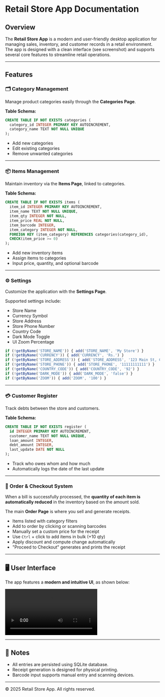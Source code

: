 # Retail Store App Documentation

## Overview

The **Retail Store App** is a modern and user-friendly desktop application for managing sales, inventory, and customer records in a retail environment. The app is designed with a clean interface (see screenshot) and supports several core features to streamline retail operations.

---

## Features

### 🗂️ Category Management

Manage product categories easily through the **Categories Page**.

**Table Schema:**
```sql
CREATE TABLE IF NOT EXISTS categories (
  category_id INTEGER PRIMARY KEY AUTOINCREMENT,
  category_name TEXT NOT NULL UNIQUE
);
```

- Add new categories
- Edit existing categories
- Remove unwanted categories

---

### 📦 Items Management

Maintain inventory via the **Items Page**, linked to categories.

**Table Schema:**
```sql
CREATE TABLE IF NOT EXISTS items (
  item_id INTEGER PRIMARY KEY AUTOINCREMENT,
  item_name TEXT NOT NULL UNIQUE,
  item_qty INTEGER NOT NULL,
  item_price REAL NOT NULL,
  item_barcode INTEGER,
  item_category INTEGER NOT NULL,
  FOREIGN KEY (item_category) REFERENCES categories(category_id),
  CHECK(item_price >= 0)
);
```

- Add new inventory items
- Assign items to categories
- Input price, quantity, and optional barcode

---

### ⚙️ Settings

Customize the application with the **Settings Page**.

Supported settings include:
- Store Name
- Currency Symbol
- Store Address
- Store Phone Number
- Country Code
- Dark Mode Toggle
- UI Zoom Percentage

```js
if (!getByName('STORE_NAME')) { add('STORE_NAME', 'My Store') }
if (!getByName('CURRENCY')) { add('CURRENCY', 'Rs.') }
if (!getByName('STORE_ADDRESS')) { add('STORE_ADDRESS', '123 Main St, City, Country') }
if (!getByName('STORE_PHONE')) { add('STORE_PHONE', '11111111111') }
if (!getByName('COUNTRY_CODE')) { add('COUNTRY_CODE', '92') }
if (!getByName('DARK_MODE')) { add('DARK_MODE', 'false') }
if (!getByName('ZOOM')) { add('ZOOM', '100') }
```

---

### 💳 Customer Register

Track debts between the store and customers.

**Table Schema:**
```sql
CREATE TABLE IF NOT EXISTS register (
  id INTEGER PRIMARY KEY AUTOINCREMENT,
  customer_name TEXT NOT NULL UNIQUE,
  loan_amount INTEGER,
  debt_amount INTEGER,
  last_update DATE NOT NULL
);
```

- Track who owes whom and how much
- Automatically logs the date of the last update

---

### 🧾 Order & Checkout System

When a bill is successfully processed, the **quantity of each item is automatically reduced** in the inventory based on the amount sold.


The main **Order Page** is where you sell and generate receipts.

- Items listed with category filters
- Add to order by clicking or scanning barcodes
- Manually set a custom price for the receipt
- Use `Ctrl` + click to add items in bulk (+10 qty)
- Apply discount and compute change automatically
- "Proceed to Checkout" generates and prints the receipt

---

## 🖥️ User Interface

The app features a **modern and intuitive UI**, as shown below:

![Retail Store App Video Demo](./retailstoreapp_demo.mp4)

---

## 📌 Notes

- All entries are persisted using SQLite database.
- Receipt generation is designed for physical printing.
- Barcode input supports manual entry and scanning devices.

---

© 2025 Retail Store App. All rights reserved.
